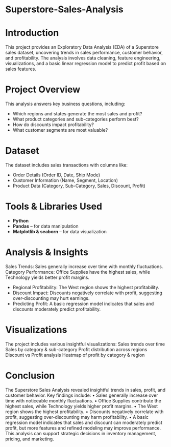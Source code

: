 # Superstore-Sales-Analysis
# **Introduction**
This project provides an Exploratory Data Analysis (EDA) of a Superstore sales dataset, uncovering trends in sales performance, customer behavior, and profitability. The analysis involves data cleaning, feature engineering, visualizations, and a basic linear regression model to predict profit based on sales features.

# **Project Overview**

  This analysis answers key business questions, including:

 - Which regions and states generate the most sales and profit?
 - What product categories and sub-categories perform best?
 - How do discounts impact profitability?
 - What customer segments are most valuable?

# **Dataset**
  The dataset includes sales transactions with columns like:
   
  - Order Details (Order ID, Date, Ship Mode)
  - Customer Information (Name, Segment, Location)
  - Product Data (Category, Sub-Category, Sales, Discount, Profit)

# **Tools & Libraries Used**
- **Python**
- **Pandas** – for data manipulation
- **Matplotlib & seaborn** – for data visualization

# **Analysis & Insights**
Sales Trends: Sales generally increase over time with monthly fluctuations.
   Category Performance: Office Supplies have the highest sales, while Technology yields better profit margins.
- Regional Profitability: The West region shows the highest profitability.
- Discount Impact: Discounts negatively correlate with profit, suggesting over-discounting may hurt earnings.
- Predicting Profit: A basic regression model indicates that sales and discounts moderately predict profitability.

# **Visualizations**
The project includes various insightful visualizations:
Sales trends over time
Sales by category & sub-category
Profit distribution across regions
Discount vs Profit analysis
Heatmap of profit by category & region

# **Conclusion**
 The Superstore Sales Analysis revealed insightful trends in sales, profit, and customer behavior. 
Key findings include:
 • Sales generally increase over time with noticeable monthly fluctuations.
 • Office Supplies contribute the highest sales, while Technology yields higher profit 
margins.
 • The West region shows the highest profitability.
 • Discounts negatively correlate with profit, suggesting over-discounting may harm 
profitability.
 • A basic regression model indicates that sales and discount can moderately predict profit, 
but more features and refined modeling may improve performance.
 This analysis can support strategic decisions in inventory management, pricing, and marketing.

